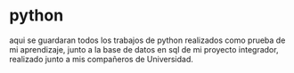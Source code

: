 # python
aqui se guardaran todos los trabajos de python realizados como prueba de mi aprendizaje, junto a la base de datos en sql de mi proyecto integrador, realizado junto a mis compañeros de Universidad.
